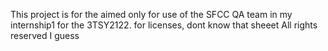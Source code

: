This project is for the aimed only for use of the SFCC QA team in my internship1 for the 3TSY2122.
for licenses, dont know that sheeet
All rights reserved I guess

